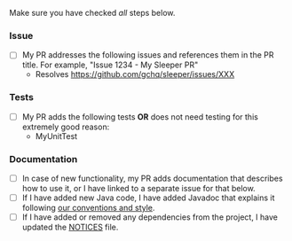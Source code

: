 Make sure you have checked _all_ steps below.

### Issue

- [ ] My PR addresses the following issues and references them in the PR title. For example, "Issue 1234 - My Sleeper
  PR"
    - Resolves https://github.com/gchq/sleeper/issues/XXX

### Tests

- [ ] My PR adds the following tests __OR__ does not need testing for this extremely good reason:
    - MyUnitTest

### Documentation

- [ ] In case of new functionality, my PR adds documentation that describes how to use it, or I have linked to a
  separate issue for that below.
- [ ] If I have added new Java code, I have added Javadoc that explains it following [our conventions and style](../docs/development/conventions.md#javadoc).
- [ ] If I have added or removed any dependencies from the project, I have updated the [NOTICES](/NOTICES) file.
